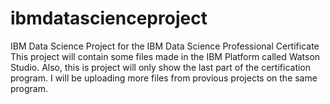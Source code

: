 # ibmdatascienceproject
IBM Data Science Project for the IBM Data Science Professional Certificate
This project will contain some files made in the IBM Platform called Watson Studio. Also, this is project will only show the last part of the certification program. I will be uploading more files from provious projects on the same program. 
